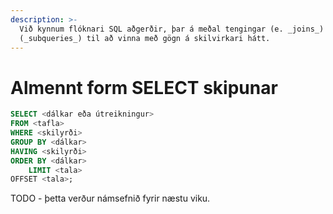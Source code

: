 ```yaml
---
description: >-
  Við kynnum flóknari SQL aðgerðir, þar á meðal tengingar (e. _joins_) og undirfyrirspurnir 
  (_subqueries_) til að vinna með gögn á skilvirkari hátt. 
---
```


# Almennt form SELECT skipunar

```sql
SELECT <dálkar eða útreikningur>
FROM <tafla>
WHERE <skilyrði>
GROUP BY <dálkar>
HAVING <skilyrði>
ORDER BY <dálkar>
    LIMIT <tala>
OFFSET <tala>;
```

TODO - þetta verður námsefnið fyrir næstu viku.

